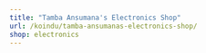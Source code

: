 ```yaml
---
title: "Tamba Ansumana's Electronics Shop"
url: /koindu/tamba-ansumanas-electronics-shop/
shop: electronics
---
```


